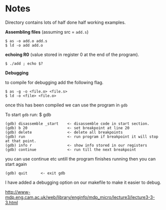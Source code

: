 # Notes

Directory contains lots of half done half working examples.

**Assembling files** (assuming src = `add.s`)

    $ as -o add.o add.s
    $ ld -o add add.o

**echoing R0** (value stored in register 0 at the end of the program).

    $ ./add ; echo $?


**Debugging**

to compile for debugging add the following flag.

```
$ as -g -o <file.o> <file.s>
$ ld -o <file> <file.o>
```

once this has been compiled we can use the program in `gdb`

To start `gdb` run:
	$ gdb <file>

```
(gdb) disassemble _start    <- disassemble code in start section.
(gdb) b 20 				    <- set breakpoint at line 20
(gdb) delete				<- delete all breakpoints
(gdb) run		            <- run program if breakpoint it will stop at that point.
(gdb) info r		        <- show info stored in our registers
(gdb) continue		        <- run till the next breakpoint
```

you can use continue etc untill the program finishes running then you can start again

```
(gdb) quit 		<- exit gdb
```

I have added a debugging option on our makefile to make it easier to debug.


http://www-mdp.eng.cam.ac.uk/web/library/enginfo/mdp_micro/lecture3/lecture3-3-3.html